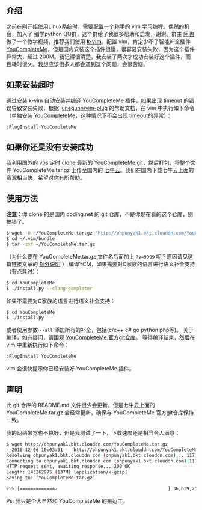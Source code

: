 ## 介绍
之前在刚开始使用Linux系统时，需要配置一个称手的 vim 学习编程。偶然的机会，加入了 细学python QQ群，这个群给了我很多帮助和启发，谢谢。群主 [阿驹](https://github.com/denglj) 做了一个教学视频，推荐我们使用 **[k-vim](https://github.com/wklken/k-vim)**。配置 vim，肯定少不了智能补全插件 [YouCompleteMe](https://github.com/Valloric/YouCompleteMe)，但是国内安装这个插件很慢，很容易安装失败，因为这个插件异常大，超过 200M。我记得很清楚，我安装了两次才成功安装好这个插件，而且耗时很久。我想应该很多人都会遇到这个问题，会很苦恼。

## 如果安装超时
通过安装 k-vim 自动安装并编译 YouCompleteMe 插件，如果出现 timeout 的错误导致安装失败，根据 [junegunn/vim-plug](https://github.com/junegunn/vim-plug/wiki/faq#youcompleteme-timeout)  的帮助文档，在 vim 中执行如下命令（单独安装 YouCompleteMe，这种情况下不会出现 timeout的异常）：
```bash
:PlugInstall YouCompleteMe
```

## 如果你还是没有安装成功
我利用国外的 vps 定时 clone 最新的 YouCompleteMe.git，然后打包，将整个文件 YouCompleteMe.tar.gz 上传至国内的 [七牛云](https://www.qiniu.com/)。我们在国内下载七牛云上面的资源相当快，希望对你有所帮助。

## **使用方法**
**注意**：你 clone 的是国内 coding.net 的 git 仓库，不是你现在看的这个仓库，别搞错了。
```bash
$ wget -O ~/YouCompleteMe.tar.gz "http://ohpunyak1.bkt.clouddn.com/YouCompleteMe.tar.gz?v=9999"
$ cd ~/.vim/bundle
$ tar -zxf ~/YouCompleteMe.tar.gz
```
（为什么要在 YouCompleteMe.tar.gz 文件名后面加上 `?v=9999` 呢？原因请见这篇链接文章的 [额外说明](http://threehao.com/2016/08/22/Github%20Pages%20+%20Hexo/) ）
编译YCM，如果需要对C家族的语言进行语义补全支持（有点耗时）：
```bash
$ cd YouCompleteMe
$ ./install.py --clang-completer
```
如果不需要对C家族的语言进行语义补全支持：
```bash
$ cd YouCompleteMe
$ ./install.py
```
或者使用参数 `--all` 添加所有的补全，包括(c/c++ c# go python php等)。
关于编译，如有疑问，请围观 [YouCompleteMe 官方git仓库](https://github.com/Valloric/YouCompleteMe)。
等待编译结束，然后在 vim 中重新执行如下命令：
```bash
:PlugInstall YouCompleteMe
```
vim 会很快提示你已经安装好 YouCompleteMe 插件。

## 声明
此 git 仓库的 README.md 文件很少会更新，但是七牛云上面的 YouCompleteMe.tar.gz 会经常更新，确保与 YouCompleteMe 官方git仓库保持一致。


我的网络带宽也不算好，但是我测试了一下，下载速度还是相当令人满意：
```bash
$ wget http://ohpunyak1.bkt.clouddn.com/YouCompleteMe.tar.gz
--2016-12-06 10:03:31--  http://ohpunyak1.bkt.clouddn.com/YouCompleteMe.tar.gz
Resolving ohpunyak1.bkt.clouddn.com (ohpunyak1.bkt.clouddn.com)... 117.23.1.26, 125.64.133.135, 182.135.132.138, ...
Connecting to ohpunyak1.bkt.clouddn.com (ohpunyak1.bkt.clouddn.com)|117.23.1.26|:80... connected.
HTTP request sent, awaiting response... 200 OK
Length: 143262975 (137M) [application/x-gzip]
Saving to: ‘YouCompleteMe.tar.gz’

25% [=============>                                         ] 36,639,259  1.89MB/s  eta 44s
```

Ps: 我只是个大自然和 YouCompleteMe 的搬运工。